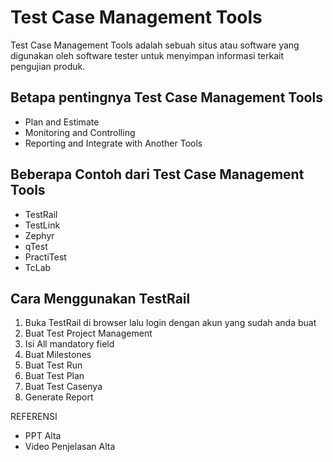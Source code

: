 # Test Case Management Tools

Test Case Management Tools adalah sebuah situs atau software yang digunakan oleh software tester untuk menyimpan informasi terkait pengujian produk.

## Betapa pentingnya Test Case Management Tools

- Plan and Estimate
- Monitoring and Controlling
- Reporting and Integrate with Another Tools

## Beberapa Contoh dari Test Case Management Tools

- TestRail
- TestLink
- Zephyr
- qTest
- PractiTest
- TcLab

## Cara Menggunakan TestRail

1. Buka TestRail di browser lalu login dengan akun yang sudah anda buat
2. Buat Test Project Management
3. Isi All mandatory field
4. Buat Milestones
5. Buat Test Run
6. Buat Test Plan
7. Buat Test Casenya
8. Generate Report

REFERENSI

- PPT Alta
- Video Penjelasan Alta
